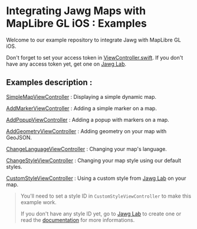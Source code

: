 # Integrating Jawg Maps with MapLibre GL iOS : Examples

Welcome to our example repository to integrate Jawg with MapLibre GL iOS.

Don't forget to set your access token in [ViewController.swift](./iOSJawgMaps/ViewController.swift).
If you don't have any access token yet, get one on [Jawg Lab](https://jawg.io/lab).

## Examples description :

[SimpleMapViewController](./iOSJawgMaps/Controllers/SimpleMapViewController.swift) : Displaying a simple dynamic map.

[AddMarkerViewController](./iOSJawgMaps/Controllers/AddMarkerViewController.swift) : Adding a simple marker on a map.

[AddPopupViewController](./iOSJawgMaps/Controllers/AddPopupViewController.swift) : Adding a popup with markers on a map.

[AddGeometryViewController](./iOSJawgMaps/Controllers/AddGeometryViewController.swift) : Adding geometry on your map with GeoJSON.

[ChangeLanguageViewController](./iOSJawgMaps/Controllers/ChangeLanguageViewController.swift) : Changing your map's language.

[ChangeStyleViewController](./iOSJawgMaps/Controllers/ChangeStyleViewController.swift) : Changing your map style using our default styles.

[CustomStyleViewController](./iOSJawgMaps/Controllers/CustomStyleViewController.swift) : Using a custom style from [Jawg Lab](https://jawg.io/lab) on your map.

> You'll need to set a style ID in `CustomStyleViewController` to make this example work.
>
> If you don't have any style ID yet, go to [Jawg Lab](https://jawg.io/lab/styles) to create one or read the [documentation](https://jawg.io/docs/maps#get-custom-style-id) for more informations.